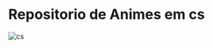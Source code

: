 <h1>Repositorio de Animes em cs</h1>

![cs](https://user-images.githubusercontent.com/82820038/134016424-c67300d5-1b43-4014-9b27-e1e52c9544e0.png)
